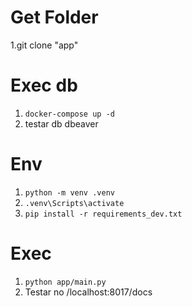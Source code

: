 ﻿# Get Folder
1.git clone "app"

# Exec db
1. ```docker-compose up -d```
1. testar db dbeaver

# Env
1. ```python -m venv .venv```
1. ```.venv\Scripts\activate```
1. ```pip install -r requirements_dev.txt```
 
# Exec
1. ```python app/main.py```
1. Testar no /localhost:8017/docs